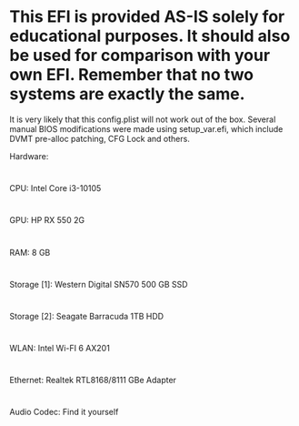 # This EFI is provided AS-IS solely for educational purposes. It should also be used for comparison with your own EFI. Remember that no two systems are exactly the same.

It is very likely that this config.plist will not work out of the box. Several manual BIOS modifications were made using setup_var.efi, which include DVMT pre-alloc patching, CFG Lock and others.

Hardware:
#
CPU: Intel Core i3-10105
#
GPU: HP RX 550 2G
#
RAM: 8 GB
#
Storage [1]: Western Digital SN570 500 GB SSD
#
Storage [2]: Seagate Barracuda 1TB HDD
#
WLAN: Intel Wi-FI 6 AX201
#
Ethernet: Realtek RTL8168/8111 GBe Adapter
#
Audio Codec: Find it yourself
